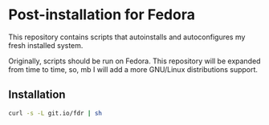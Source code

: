 # Post-installation for Fedora

This repository contains scripts that autoinstalls and autoconfigures my fresh installed system.

Originally, scripts should be run on Fedora. This repository will be expanded from time to time, so, mb I will add a more GNU/Linux distributions support.

## Installation

```sh
curl -s -L git.io/fdr | sh
```

